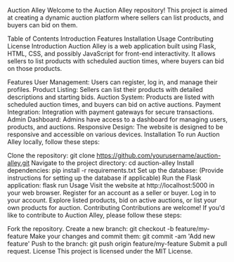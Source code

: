 Auction Alley
Welcome to the Auction Alley repository! This project is aimed at creating a dynamic auction platform where sellers can list products, and buyers can bid on them.

Table of Contents
Introduction
Features
Installation
Usage
Contributing
License
Introduction
Auction Alley is a web application built using Flask, HTML, CSS, and possibly JavaScript for front-end interactivity. It allows sellers to list products with scheduled auction times, where buyers can bid on those products.

Features
User Management: Users can register, log in, and manage their profiles.
Product Listing: Sellers can list their products with detailed descriptions and starting bids.
Auction System: Products are listed with scheduled auction times, and buyers can bid on active auctions.
Payment Integration: Integration with payment gateways for secure transactions.
Admin Dashboard: Admins have access to a dashboard for managing users, products, and auctions.
Responsive Design: The website is designed to be responsive and accessible on various devices.
Installation
To run Auction Alley locally, follow these steps:

Clone the repository: git clone https://github.com/yourusername/auction-alley.git
Navigate to the project directory: cd auction-alley
Install dependencies: pip install -r requirements.txt
Set up the database: (Provide instructions for setting up the database if applicable)
Run the Flask application: flask run
Usage
Visit the website at http://localhost:5000 in your web browser.
Register for an account as a seller or buyer.
Log in to your account.
Explore listed products, bid on active auctions, or list your own products for auction.
Contributing
Contributions are welcome! If you'd like to contribute to Auction Alley, please follow these steps:

Fork the repository.
Create a new branch: git checkout -b feature/my-feature
Make your changes and commit them: git commit -am 'Add new feature'
Push to the branch: git push origin feature/my-feature
Submit a pull request.
License
This project is licensed under the MIT License.

